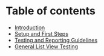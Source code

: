 # Table of contents

* [Introduction](README.md)
* [Setup and First Steps](setup-and-first-steps.md)
* [Testing and Reporting Guidelines](testing-and-reporting-guidelines.md)
* [General List View Testing](general-list-view-testing.md)
